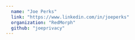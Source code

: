 ```yaml
---
  name: "Joe Perks"
  link: "https://www.linkedin.com/in/joeperks"
  organization: "RedMorph"
  github: "joeprivacy"
---
```

